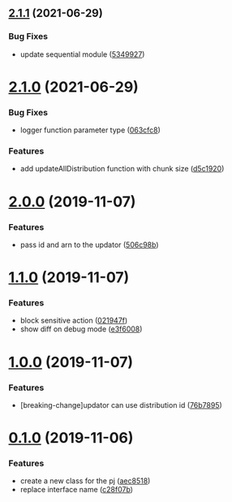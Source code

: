 ## [2.1.1](https://github.com/wpkyoto/cloudfront-updator/compare/v2.1.0...v2.1.1) (2021-06-29)


### Bug Fixes

* update sequential module ([5349927](https://github.com/wpkyoto/cloudfront-updator/commit/5349927854fe14b4a386a980b205ef74181be886))



# [2.1.0](https://github.com/wpkyoto/cloudfront-updator/compare/v2.0.0...v2.1.0) (2021-06-29)


### Bug Fixes

* logger function parameter type ([063cfc8](https://github.com/wpkyoto/cloudfront-updator/commit/063cfc80f3817a73a691322478d5b0f40fd147cf))


### Features

* add updateAllDistribution function with chunk size ([d5c1920](https://github.com/wpkyoto/cloudfront-updator/commit/d5c1920b0ed9ec886f3018cda8a62bb69bf50f68))



# [2.0.0](https://github.com/wpkyoto/cloudfront-updator/compare/v1.1.0...v2.0.0) (2019-11-07)


### Features

* pass id and arn to the updator ([506c98b](https://github.com/wpkyoto/cloudfront-updator/commit/506c98b1c6760febfb1d5a319b77250b6163ec5e))



# [1.1.0](https://github.com/wpkyoto/cloudfront-updator/compare/v1.0.0...v1.1.0) (2019-11-07)


### Features

* block sensitive action ([021947f](https://github.com/wpkyoto/cloudfront-updator/commit/021947fc0f655f046c50d5d8a2436a0e983e61a5))
* show diff on debug mode ([e3f6008](https://github.com/wpkyoto/cloudfront-updator/commit/e3f6008b31a5fe8f6ad0a4ae36f795013c5c9e33))



# [1.0.0](https://github.com/wpkyoto/cloudfront-updator/compare/v0.1.0...v1.0.0) (2019-11-07)


### Features

* [breaking-change]updator can use distribution id ([76b7895](https://github.com/wpkyoto/cloudfront-updator/commit/76b7895d89e3fcf629980fee6caf38af05a46b75))



# [0.1.0](https://github.com/wpkyoto/cloudfront-updator/compare/aec8518eb00ae46c15fab285f4ff5c07e6135275...v0.1.0) (2019-11-06)


### Features

* create a new class for the pj ([aec8518](https://github.com/wpkyoto/cloudfront-updator/commit/aec8518eb00ae46c15fab285f4ff5c07e6135275))
* replace interface name ([c28f07b](https://github.com/wpkyoto/cloudfront-updator/commit/c28f07b93bdbb7ee7aa3adb672801d0c0dc7bdfa))



